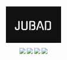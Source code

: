 
<p align="center">
<img align="center" width="150" alt="logo" src="https://github.com/objectspread/jubad/blob/main/logo.png">
</p>

<div align=center>
<a href="https://codeclimate.com/github/objectspread/jubad/maintainability"><img src="https://api.codeclimate.com/v1/badges/2e9dc53ec2d03466e781/maintainability" /></a>
<a href="https://codeclimate.com/github/objectspread/jubad/test_coverage"><img src="https://api.codeclimate.com/v1/badges/2e9dc53ec2d03466e781/test_coverage" /></a>
<a href="https://opensource.org/licenses/Apache-2.0"><img src="https://img.shields.io/badge/License-Apache_2.0-blue.svg"></a>
<a href="https://discord.gg/[wsaSkQTdgq](https://discord.gg/8yyz3cAa)"><img src="https://img.shields.io/badge/discord-join-7289DA.svg?logo=discord&longCache=true&style=flat" /></a>
</div>


<br>
